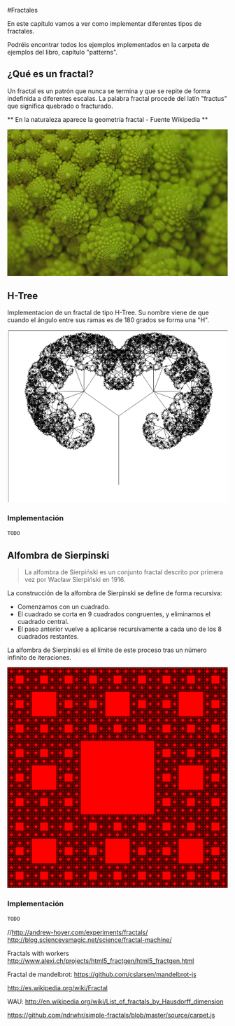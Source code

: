#Fractales

En este capítulo vamos a ver como implementar diferentes tipos de fractales.

Podréis encontrar todos los ejemplos implementados en la carpeta de ejemplos del libro, capítulo "patterns".

## ¿Qué es un fractal?

Un fractal es un patrón que nunca se termina y que se repite de forma indefinida a diferentes escalas. La palabra fractal procede del latín "fractus" que significa quebrado o fracturado.

** En la naturaleza aparece la geometría fractal - Fuente Wikipedia **

![](https://github.com/rafinskipg/introductioncanvas/raw/master/img/teory/chapter_patterns/romanescu.jpg)

## H-Tree

Implementacion de un fractal de tipo H-Tree. Su nombre viene de que cuando el ángulo entre sus ramas es de 180 grados se forma una "H".

![](https://github.com/rafinskipg/introductioncanvas/raw/master/img/teory/chapter_patterns/fractal_tree.png)

### Implementación

```javascript
TODO
```

## Alfombra de Sierpinski

> La alfombra de Sierpiński es un conjunto fractal descrito por primera vez por Wacław Sierpiński en 1916.

La construcción de la alfombra de Sierpinski se define de forma recursiva:

- Comenzamos con un cuadrado.
- El cuadrado se corta en 9 cuadrados congruentes, y eliminamos el cuadrado central.
- El paso anterior vuelve a aplicarse recursivamente a cada uno de los 8 cuadrados restantes.

La alfombra de Sierpinski es el límite de este proceso tras un número infinito de iteraciones.

![](https://github.com/rafinskipg/introductioncanvas/raw/master/img/teory/chapter_patterns/alfombra_sierpinski.png)

### Implementación

```javascript
TODO
```


//http://andrew-hoyer.com/experiments/fractals/
http://blog.sciencevsmagic.net/science/fractal-machine/

Fractals with workers 
http://www.alexi.ch/projects/html5_fractgen/html5_fractgen.html

Fractal de mandelbrot: https://github.com/cslarsen/mandelbrot-js

http://es.wikipedia.org/wiki/Fractal

WAU: http://en.wikipedia.org/wiki/List_of_fractals_by_Hausdorff_dimension

https://github.com/ndrwhr/simple-fractals/blob/master/source/carpet.js